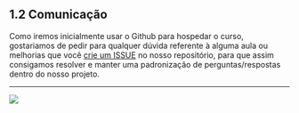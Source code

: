 ## 1.2 Comunicação

Como iremos inicialmente usar o Github para hospedar o curso, gostariamos de pedir para qualquer dúvida referente à alguma aula ou melhorias que você [crie um ISSUE](https://github.com/GiganteDev/Arduino-LED/issues/new) no nosso repositório, para que assim consigamos resolver e manter uma padronização de perguntas/respostas dentro do nosso projeto.

---
<a href="https://github.com/GiganteDev/Arduino-LED/blob/main/src/2-Ambiente/1-Material-necessario.md"><img src="https://img.shields.io/badge/%E2%9E%94%20-Continuar-fff"/></a>